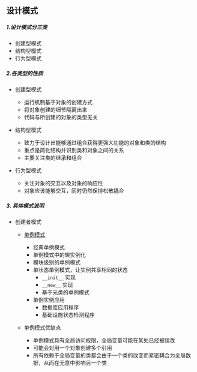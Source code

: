 设计模式
---

##### 1.设计模式分三类

+ 创建型模式
+ 结构型模式
+ 行为型模式

##### 2.各类型的性质

+ 创建型模式
    + 运行机制基于对象的创建方式
    + 将对象创建的细节隔离出来
    + 代码与所创建的对象的类型无关

+ 结构型模式
    + 致力于设计出能够通过组合获得更强大功能的对象和类的结构
    + 重点是简化结构并识别类和对象之间的关系
    + 主要关注类的继承和组合

+ 行为型模式
    + 关注对象的交互以及对象的响应性
    + 对象应该能够交互，同时仍然保持松散耦合

##### 3. 具体模式说明

+ 创建者模式
    + [单例模式](1.singleton.py)
        + 经典单例模式
        + 单例模式中的懒实例化
        + 模块级别的单例模式
        + 单状态单例模式，让实例共享相同的状态
            + `__init__` 实现
            + `__new__` 实现
            + 基于元类的单例模式
        + 单例实例应用
            + 数据库应用程序
            + 基础设施状态检测程序
  
    + 单例模式优缺点
      + 单例模式具有全局访问权限，全局变量可能在某处已经被误改
      + 可能会对用一个对象创建多个引用
      + 所有依赖于全局变量的类都会由于一个类的改变而紧密耦合为全局数据，从而在无意中影响另一个类